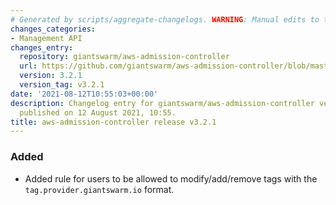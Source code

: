 ```yaml
---
# Generated by scripts/aggregate-changelogs. WARNING: Manual edits to this files will be overwritten.
changes_categories:
- Management API
changes_entry:
  repository: giantswarm/aws-admission-controller
  url: https://github.com/giantswarm/aws-admission-controller/blob/master/CHANGELOG.md#321---2021-08-12
  version: 3.2.1
  version_tag: v3.2.1
date: '2021-08-12T10:55:03+00:00'
description: Changelog entry for giantswarm/aws-admission-controller version 3.2.1,
  published on 12 August 2021, 10:55.
title: aws-admission-controller release v3.2.1
---
```


### Added
- Added rule for users to be allowed to modify/add/remove tags with the `tag.provider.giantswarm.io` format.

